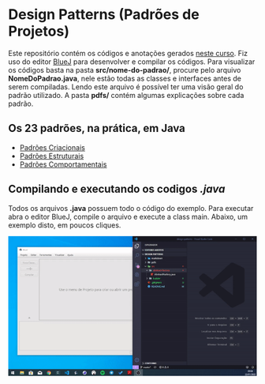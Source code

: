 # Design Patterns (Padrões de Projetos)

Este repositório contém os códigos e anotações gerados [neste curso](https://www.udemy.com/course/padroes-de-design-em-java-23-padroes-do-gof-na-pratica/). Fiz uso do editor [BlueJ](https://www.bluej.org/) para desenvolver e compilar os códigos. Para visualizar os códigos basta na pasta **src/nome-do-padrao/**, procure pelo arquivo **NomeDoPadrao.java**, nele estão todas as classes e interfaces antes de serem compiladas. Lendo este arquivo é possível ter uma visão geral do padrão utilizado. A pasta **pdfs/** contém algumas explicações sobre cada padrão.

## Os 23 padrões, na prática, em Java

- [Padrões Criacionais](./markdown/criacionais.md)
- [Padrões Estruturais](./markdown/estruturais.md)
- [Padrões Comportamentais](./markdown/comportamentais.md)

## Compilando e executando os codigos _.java_

Todos os arquivos **.java** possuem todo o código do exemplo. Para executar abra o editor BlueJ, compile o arquivo e execute a class main. Abaixo, um exemplo disto, em poucos cliques.

![](./assets/bluej-compiler-and-exec.gif)

